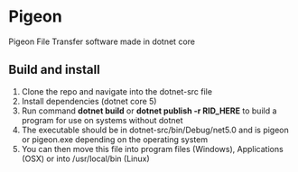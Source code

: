 # Pigeon
Pigeon File Transfer software made in dotnet core

## Build and install
1. Clone the repo and navigate into the dotnet-src file
2. Install dependencies (dotnet core 5)
3. Run command **dotnet build** or **dotnet publish -r RID_HERE** to build a program for use on systems without dotnet
4. The executable should be in dotnet-src/bin/Debug/net5.0 and is pigeon or pigeon.exe depending on the operating system
5. You can then move this file into program files (Windows), Applications (OSX) or into /usr/local/bin (Linux)
